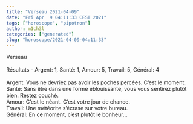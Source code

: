 ```yaml
---
title: "Verseau 2021-04-09"
date: "Fri Apr  9 04:11:33 CEST 2021"
tags: ["horoscope", "pipotron"]
author: m1ch3l
categories: ["generated"]
slug: "horoscope/2021-04-09-04:11:33"
---
```


Verseau<br>
<br>
Résultats - Argent: 1, Santé: 1, Amour: 5, Travail: 5, Général: 4<br>
<br>
Argent:  Vous ne devriez pas avoir les poches percées. C’est le moment.<br>
Santé:   Sans être dans une forme éblouissante, vous vous sentirez plutôt bien. Restez couché.<br>
Amour:   C’est le néant. C’est votre jour de chance.<br>
Travail: Une météorite s’écrase sur votre bureau. <br>
Général: En ce moment, c’est plutôt le bonheur...<br>
